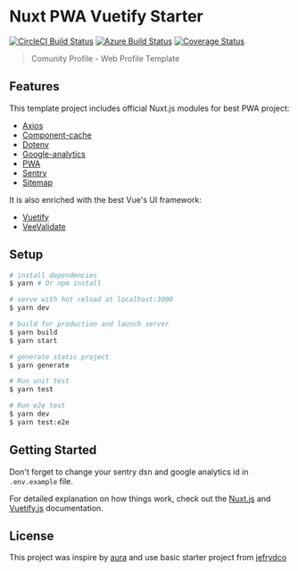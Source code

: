 # Nuxt PWA Vuetify Starter

[![CircleCI Build Status](https://badgen.net/circleci/github/jefrydco/nuxt-pwa-vuetify-starter/master)](https://circleci.com/gh/jefrydco/nuxt-pwa-vuetify-starter)
[![Azure Build Status](https://dev.azure.com/jefrydco/jefrydco/_apis/build/status/jefrydco.nuxt-pwa-vuetify-starter)](https://dev.azure.com/jefrydco/jefrydco/_build?definitionId=1)
[![Coverage Status](https://badgen.net/codecov/c/github/jefrydco/nuxt-pwa-vuetify-starter/master)](https://codecov.io/gh/jefrydco/nuxt-pwa-vuetify-starter)

> Comunity Profile - Web Profile Template

## Features

This template project includes official Nuxt.js modules for best PWA project:

- [Axios](https://github.com/nuxt-community/axios-module)
- [Component-cache](https://github.com/nuxt-community/modules/tree/master/packages/component-cache)
- [Dotenv](https://github.com/nuxt-community/dotenv-module)
- [Google-analytics](https://github.com/nuxt-community/analytics-module)
- [PWA](https://github.com/nuxt-community/pwa-module)
- [Sentry](https://github.com/nuxt-community/sentry-module)
- [Sitemap](https://github.com/nuxt-community/sitemap-module)

It is also enriched with the best Vue's UI framework:

- [Vuetify](https://vuetifyjs.com)
- [VeeValidate](https://baianat.github.io/vee-validate/)

## Setup

```bash
# install dependencies
$ yarn # Or npm install

# serve with hot reload at localhost:3000
$ yarn dev

# build for production and launch server
$ yarn build
$ yarn start

# generate static project
$ yarn generate

# Run unit test
$ yarn test

# Run e2e test
$ yarn dev
$ yarn test:e2e
```

## Getting Started

Don't forget to change your sentry dsn and google analytics id in `.env.example` file.

For detailed explanation on how things work, check out the [Nuxt.js](https://github.com/nuxt/nuxt.js) and [Vuetify.js](https://vuetifyjs.com/) documentation.

## License

This project was inspire by [aura](https://github.com/gdg-x/aura) and use basic starter project from [jefrydco](https://github.com/jefrydco/nuxt-pwa-vuetify-starter)
